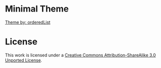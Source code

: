 # Minimal Theme

[Theme by: orderedList](http://orderedlist.github.com/minimal/)

# License

This work is licensed under a [Creative Commons Attribution-ShareAlike 3.0 Unported License](http://creativecommons.org/licenses/by-sa/3.0/).



